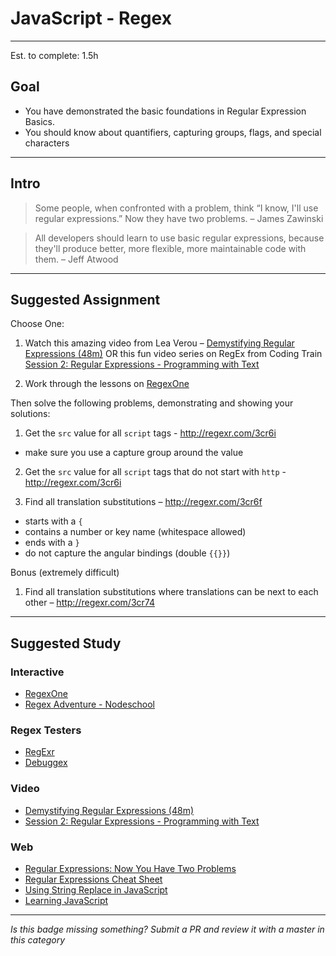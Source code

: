 # JavaScript - Regex

-----

Est. to complete: 1.5h

## Goal
- You have demonstrated the basic foundations in Regular Expression Basics.
- You should know about quantifiers, capturing groups, flags, and special characters

-----

## Intro

>Some people, when confronted with a problem, think “I know, I'll use regular expressions.” Now they have two problems. – James Zawinski

>All developers should learn to use basic regular expressions, because they'll produce better, more flexible, more maintainable code with them. – Jeff Atwood

-----


## Suggested Assignment
Choose One:

1) Watch this amazing video from Lea Verou – [Demystifying Regular Expressions (48m)](https://www.youtube.com/watch?v=EkluES9Rvak) OR this fun video series on RegEx from Coding Train [Session 2: Regular Expressions - Programming with Text](https://www.youtube.com/playlist?list=PLRqwX-V7Uu6YEypLuls7iidwHMdCM6o2w)

2) Work through the lessons on [RegexOne](http://regexone.com/)

Then solve the following problems, demonstrating and showing your solutions:

1) Get the `src` value for all `script` tags - http://regexr.com/3cr6i
  - make sure you use a capture group around the value

2) Get the `src` value for all `script` tags that do not start with `http` - http://regexr.com/3cr6i

3) Find all translation substitutions – http://regexr.com/3cr6f
  - starts with a `{`
  - contains a number or key name (whitespace allowed)
  - ends with a `}`
  - do not capture the angular bindings (double `{{}}`)

Bonus (extremely difficult)

1) Find all translation substitutions where translations can be next to each other – http://regexr.com/3cr74


-----


## Suggested Study

### Interactive
- [RegexOne](http://regexone.com/)
- [Regex Adventure - Nodeschool](https://github.com/substack/regex-adventure)

### Regex Testers
- [RegExr](http://regexr.com/)
- [Debuggex](https://www.debuggex.com/)

### Video
- [Demystifying Regular Expressions (48m)](https://www.youtube.com/watch?v=EkluES9Rvak)
- [Session 2: Regular Expressions - Programming with Text](https://www.youtube.com/playlist?list=PLRqwX-V7Uu6YEypLuls7iidwHMdCM6o2w)

### Web
- [Regular Expressions: Now You Have Two Problems](http://blog.codinghorror.com/regular-expressions-now-you-have-two-problems/)
- [Regular Expressions Cheat Sheet](https://www.debuggex.com/cheatsheet/regex/javascript)
- [Using String Replace in JavaScript](https://davidwalsh.name/string-replace-javascript)
- [Learning JavaScript](https://github.com/iangilman/learning-javascript)


-----

  *Is this badge missing something? Submit a PR and review it with a master in this category*
